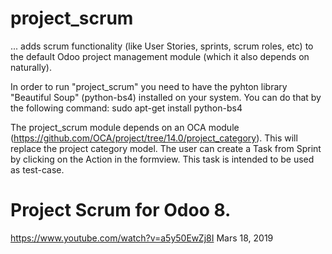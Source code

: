 # project_scrum

... adds scrum functionality (like User Stories, sprints, scrum roles, etc) to the default Odoo project management module (which it also depends on naturally).

In order to run "project_scrum" you need to have the pyhton library "Beautiful Soup" (python-bs4) installed on your system.
You can do that by the following command: sudo apt-get install python-bs4

The project_scrum module depends on an OCA module (https://github.com/OCA/project/tree/14.0/project_category). This will replace the project category model. The user can create a Task from Sprint by clicking on the Action in the formview. This task is intended to be used as test-case.


# Project Scrum for Odoo 8. 
https://www.youtube.com/watch?v=a5y50EwZj8I
Mars 18, 2019
